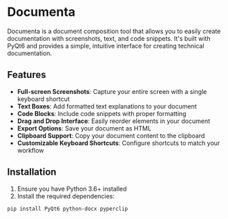 # Documenta

Documenta is a document composition tool that allows you to easily create documentation with screenshots, text, and code snippets. It's built with PyQt6 and provides a simple, intuitive interface for creating technical documentation.

## Features

- **Full-screen Screenshots**: Capture your entire screen with a single keyboard shortcut
- **Text Boxes**: Add formatted text explanations to your document
- **Code Blocks**: Include code snippets with proper formatting
- **Drag and Drop Interface**: Easily reorder elements in your document
- **Export Options**: Save your document as HTML
- **Clipboard Support**: Copy your document content to the clipboard
- **Customizable Keyboard Shortcuts**: Configure shortcuts to match your workflow

## Installation

1. Ensure you have Python 3.6+ installed
2. Install the required dependencies:

```bash
pip install PyQt6 python-docx pyperclip